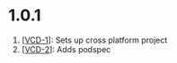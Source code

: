 # 1.0.1
1. [[VCD-1](https://github.com/danthorpe/ValueCoding/pull/1)]: Sets up cross platform project
2. [[VCD-2](https://github.com/danthorpe/ValueCoding/pull/2)]: Adds podspec
